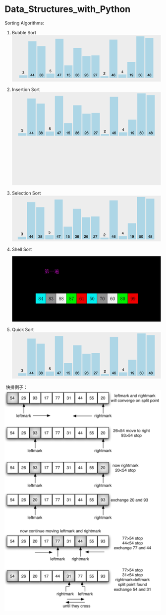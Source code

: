# Data_Structures_with_Python

Sorting Algorithms:
1. Bubble Sort
    ![Bubble Sort](https://github.com/duanyzhi/Data_Structures_with_Python/blob/master/Sorting%20Algorithms/gif/bubble%20sort.gif)
    
2. Insertion Sort
    ![Insertion Sort](https://github.com/duanyzhi/Data_Structures_with_Python/blob/master/Sorting%20Algorithms/gif/insertion%20sort.gif)
    
3. Selection Sort
    ![Selection Sort](https://github.com/duanyzhi/Data_Structures_with_Python/blob/master/Sorting%20Algorithms/gif/selection%20sort.gif)
    
4. Shell Sort

    ![shell Sort](https://github.com/duanyzhi/Data_Structures_with_Python/blob/master/Sorting%20Algorithms/gif/shell%20sort.gif)
   
5. Quick Sort
    ![Quick Sort](https://github.com/duanyzhi/Data_Structures_with_Python/blob/master/Sorting%20Algorithms/gif/quick%20sort.gif)
  
  快排例子：
    ![quick sort](https://github.com/duanyzhi/Data_Structures_with_Python/blob/master/Sorting%20Algorithms/gif/quick%20sort.PNG)
   
   
